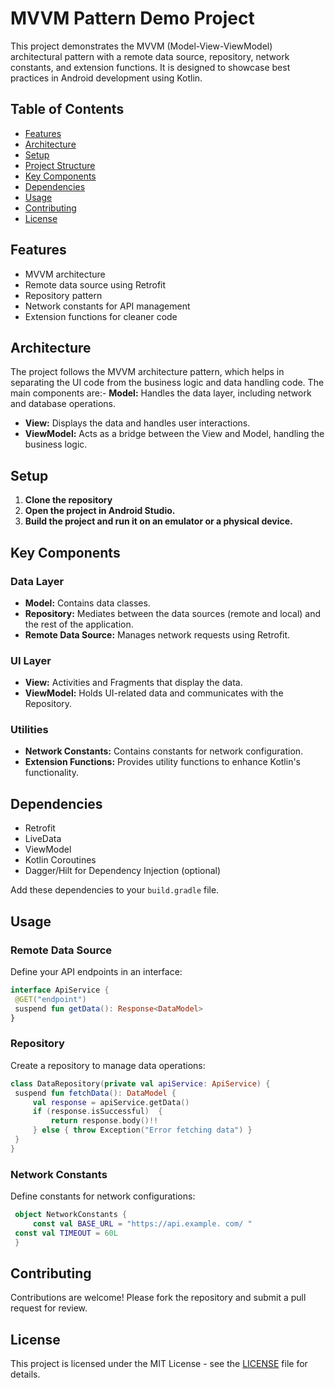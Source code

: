 # MVVM Pattern Demo Project

This project demonstrates the MVVM (Model-View-ViewModel) architectural pattern with a remote data source, repository, network constants, and extension functions. It is designed to showcase best practices in Android development using Kotlin.

## Table of Contents

- [Features](#features)
- [Architecture](#architecture)
- [Setup](#setup)
- [Project Structure](#project-structure)
- [Key Components](#key-components)
- [Dependencies](#dependencies)
- [Usage](#usage)
- [Contributing](#contributing)
- [License](#license)

## Features

- MVVM architecture
- Remote data source using Retrofit
- Repository pattern
- Network constants for API management
- Extension functions for cleaner code

## Architecture

The project follows the MVVM architecture pattern, which helps in separating the UI code from the business logic and data handling code. The main components are:- **Model:** Handles the data layer, including network and database operations.
- **View:** Displays the data and handles user interactions.
- **ViewModel:** Acts as a bridge between the View and Model, handling the business logic.

## Setup

1. **Clone the repository**
2. **Open the project in Android Studio.**
3. **Build the project and run it on an emulator or a physical device.**

## Key Components

### Data Layer

- **Model:** Contains data classes.
- **Repository:** Mediates between the data sources (remote and local) and the rest of the application.
- **Remote Data Source:** Manages network requests using Retrofit.

### UI Layer

- **View:** Activities and Fragments that display the data.
- **ViewModel:** Holds UI-related data and communicates with the Repository.

### Utilities

- **Network Constants:** Contains constants for network configuration.
- **Extension Functions:** Provides utility functions to enhance Kotlin's functionality.

## Dependencies

- Retrofit
- LiveData
- ViewModel
- Kotlin Coroutines
- Dagger/Hilt for Dependency Injection (optional)

Add these dependencies to your `build.gradle` file.

## Usage

### Remote Data Source

Define your API endpoints in an interface:
   ```kotlin
interface ApiService { 
    @GET("endpoint") 
    suspend fun getData(): Response<DataModel> 
}
```
### Repository

Create a repository to manage data operations:
   ```kotlin
class DataRepository(private val apiService: ApiService) { 
    suspend fun fetchData(): DataModel { 
        val response = apiService.getData()  
        if (response.isSuccessful)  { 
            return response.body()!! 
        } else { throw Exception("Error fetching data") } 
    } 
}
```
### Network Constants

Define constants for network configurations:
   ```kotlin
    object NetworkConstants { 
        const val BASE_URL = "https://api.example. com/ "  
    const val TIMEOUT = 60L 
    }
```
## Contributing

Contributions are welcome! Please fork the repository and submit a pull request for review.

## License

This project is licensed under the MIT License - see the [LICENSE](https://opensource.org/licenses/MIT) file for details.